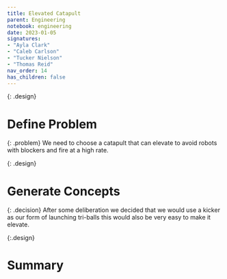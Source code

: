 ```yaml
---
title: Elevated Catapult
parent: Engineering
notebook: engineering
date: 2023-01-05
signatures:
- "Ayla Clark"
- "Caleb Carlson"
- "Tucker Nielson"
- "Thomas Reid"
nav_order: 14
has_children: false
---
```


{: .design}
# Define Problem

{: .problem}
We need to choose a catapult that can elevate to avoid robots with blockers and fire at a high rate.

{: .design}
# Generate Concepts

{: .decision} 
After some deliberation we decided that we would use a kicker as our form of launching tri-balls this would also be very easy to make it elevate.

{:.design}
# Summary 